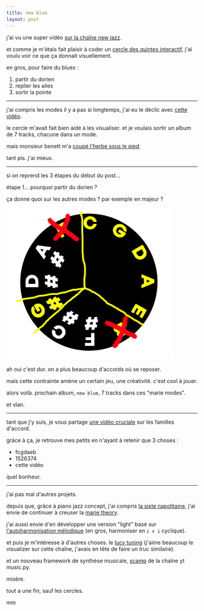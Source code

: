 ```yaml
---
title: new blue
layout: post
---
```


j'ai vu une super vidéo
[sur la chaîne new jazz](https://www.youtube.com/watch?v=xJ9DLAyxytM).

et comme je m'étais fait plaisir à coder un
[cercle des quintes interactif](dev.legires.fr/circle),
j'ai voulu voir ce que ça donnait visuellement.

en gros, pour faire du blues :
1. partir du dorien
2. replier les ailes
3. sortir la pointe

---

j'ai compris les modes il y a pas si longtemps,
j'ai eu le déclic avec 
[cette vidéo](https://www.youtube.com/watch?v=a6d7dWwawd8).

le cercle m'avait fait bien aidé à les visualiser.
et je voulais sortir un album de 7 tracks,
chacune dans un mode.

mais monsieur benett m'a
[coupé l'herbe sous le pied](https://www.youtube.com/watch?v=UO9Ua3lLhWM).

tant pis. j'ai mieux.

---

si on reprend les 3 étapes du début du post...

étape 1...
pourquoi partir du dorien ?

ça donne quoi sur les autres modes ?
par exemple en majeur ?

![new_blue](/img/newblue/new_blue.png)

ah oui c'est dur.
on a plus beaucoup d'accords où se reposer.

mais cette contrainte amène un certain jeu,
une créativité.
c'est cool à jouer.

alors voilà.
prochain album, `new blue`,
7 tracks dans ces "marie modes".

et vlan.

---

tant que j'y suis, je vous partage
[une vidéo cruciale](https://www.youtube.com/watch?v=xGYTkR8lcNg)
sur les familles d'accord.

grâce à ça,
je retrouve mes petits en n'ayant à retenir que 3 choses :
- fcgdaeb
- 1526374
- cette vidéo

quel bonheur.

---

j'ai pas mal d'autres projets.


depuis que, grâce à piano jazz concept,
j'ai compris
[la sixte napolitaine](https://www.youtube.com/watch?v=edhnKpPIPjc&t=3s),
j'ai envie de continuer à creuser la
[marie theory](/2023/03/09/marie_theory).

j'ai aussi envie d'en développer une version "light"
basé sur 
[l'autoharmonisation mélodique](https://www.youtube.com/watch?v=6JPdfadL93E&t=928s)
(en gros, harmoniser en `i v i` cyclique).

et puis je m'intéresse à d'autres choses. le 
[lucy tuning](https://www.youtube.com/@jamessanger)
(j'aime beaucoup le visualizer sur cette chaîne,
j'avais en tête de faire un truc similaire).

et un nouveau framework de synthèse musicale,
[scamp](http://scamp.marcevanstein.com/)
de la chaîne yt music.py.

misère.

tout a une fin, sauf les cercles.

mm